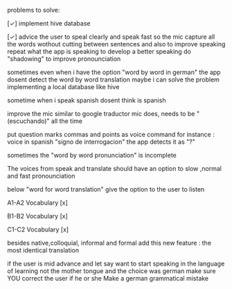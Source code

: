 problems to solve:


[✓] implement hive database

[✓] advice the user to speal clearly and speak fast so the mic capture all the words wothout cutting between sentences
and also to improve speaking repeat what the app is speaking to develop a better speaking
do "shadowing" to improve pronounciation


sometimes even when i have the option "word by word in german" the app dosent detect the word by word translation 
maybe i can solve the problem implementing a local database like hive

sometime when i speak spanish dosent think is spanish

improve the mic similar to google traductor mic does, needs to be "(escuchando)" all the time

put question marks commas and points as voice command for instance : voice in spanish "signo de interrogacion" the app detects it as "?"


sometimes the "word by word pronunciation" is incomplete

The voices from speak and translate should have an option to slow ,normal and fast pronounciation


below "word for word translation" give the option to the user to listen

A1-A2 Vocabulary [x]

B1-B2 Vocabulary [x]

C1-C2 Vocabulary [x]



besides native,colloquial, informal and formal add this new feature : the most identical translation



if the user is mid advance and let say want to start speaking in the language of learning not the mother tongue and the choice was  german make sure YOU correct the user if he or she Make a german grammatical mistake
